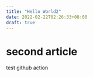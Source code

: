 ```yaml
---
title: "Hello World2"
date: 2022-02-22T02:26:33+08:00
draft: true
---
```

# second article

test github action
